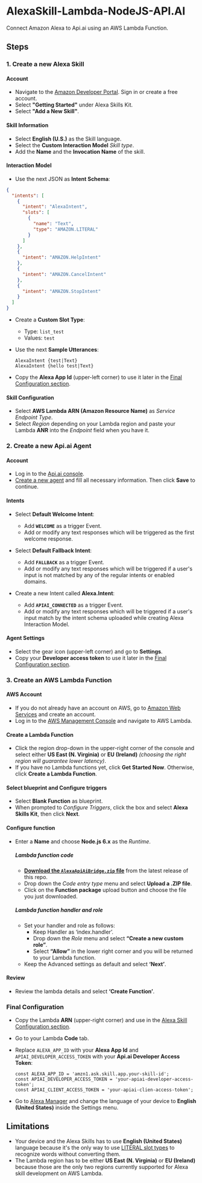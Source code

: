 # AlexaSkill-Lambda-NodeJS-API.AI
Connect Amazon Alexa to Api.ai using an AWS Lambda Function.

## Steps
### 1. Create a new Alexa Skill
#### Account
* Navigate to the [Amazon Developer Portal](https://developer.amazon.com/edw/home.html). Sign in or create a free account.
* Select **"Getting Started"** under Alexa Skills Kit.
* Select **"Add a New Skill"**.

#### Skill Information
* Select **English (U.S.)** as the Skill language.
* Select the **Custom Interaction Model** *Skill type*.
* Add the **Name** and the **Invocation Name** of the skill.

#### Interaction Model
* Use the next JSON as **Intent Schema**:

```json
{
  "intents": [
    {
      "intent": "AlexaIntent",
      "slots": [
        {
          "name": "Text",
          "type": "AMAZON.LITERAL"
        }
      ]
    },
    {
      "intent": "AMAZON.HelpIntent"
    },
    {
      "intent": "AMAZON.CancelIntent"
    },
    {
      "intent": "AMAZON.StopIntent"
    }
  ]
}

```
* Create a **Custom Slot Type**:
	* Type: `list_test`
	* Values: `test`
* Use the next **Sample Utterances**:

	```
	AlexaIntent {test|Text}
	AlexaIntent {hello test|Text}
	```
* Copy the **Alexa App Id** (upper-left corner) to use it later in the [Final Configuration section](#final-configuration). 

#### Skill Configuration
* Select **AWS Lambda ARN (Amazon Resource Name)** as *Service Endpoint Type*.
* Select *Region* depending on your Lambda region and paste your Lambda **ANR** into the *Endpoint* field when you have it.

### 2. Create a new Api.ai Agent
#### Account
* Log in to the [Api.ai console](https://console.api.ai/api-client/).
* [Create a new agent](https://console.api.ai/api-client/#/newAgent) and fill all necessary information. Then click **Save** to continue.

#### Intents
* Select **Default Welcome Intent**:
	* Add **`WELCOME`** as a trigger Event.
	* Add or modify any text responses which will be triggered as the first welcome response.

* Select **Default Fallback Intent**:
	* Add **`FALLBACK`** as a trigger Event.
	* Add or modify any text responses which will be triggered if a user's input is not matched by any of the regular intents or enabled domains.

* Create a new Intent called **Alexa.Intent**:
	* Add **`APIAI_CONNECTED`** as a trigger Event.
	* Add or modify any text responses which will be triggered if a user's input match by the intent schema uploaded while creating Alexa Interaction Model.

#### Agent Settings
* Select the gear icon (upper-left corner) and go to **Settings**.
* Copy your **Developer access token** to use it later in the [Final Configuration section](#final-configuration).


### 3. Create an AWS Lambda Function
#### AWS Account
* If you do not already have an account on AWS, go to [Amazon Web Services](http://aws.amazon.com/) and create an account.
* Log in to the [AWS Management Console](https://console.aws.amazon.com/) and navigate to AWS Lambda.

#### Create a Lambda Function
* Click the region drop-down in the upper-right corner of the console and select either **US East (N. Virginia)** or **EU (Ireland)** *(choosing the right region will guarantee lower latency)*.
* If you have no Lambda functions yet, click **Get Started Now**. Otherwise, click **Create a Lambda Function**.

#### Select blueprint and Configure triggers
* Select **Blank Function** as blueprint.
* When prompted to *Configure Triggers*, click the box and select **Alexa Skills Kit**, then click **Next**.

#### Configure function
* Enter a **Name** and choose **Node.js 6.x** as the *Runtime*.

	##### Lambda function code
	* [**Download the `AlexaApiAiBridge.zip` file**](https://github.com/Gnzlt/AlexaApiAiBridge/releases/latest) from the latest release of this repo.
	* Drop down the *Code entry type* menu and select **Upload a .ZIP file**.
	* Click on the **Function package** upload button and choose the file you just downloaded.
	
	##### Lambda function handler and role
	* Set your handler and role as follows:
		* Keep Handler as ‘index.handler’.
		* Drop down the *Role* menu and select **“Create a new custom role”**.
		* Select **“Allow”** in the lower right corner and you will be returned to your Lambda function.
	* Keep the Advanced settings as default and select **‘Next’**.

#### Review
* Review the lambda details and select **‘Create Function’**.

### Final Configuration
* Copy the Lambda **ARN** (upper-right corner) and use in the [Alexa Skill Configuration section](#skill-configuration).
* Go to your Lambda **Code** tab.
* Replace `ALEXA_APP_ID` with your **Alexa App Id** and `APIAI_DEVELOPER_ACCESS_TOKEN` with your **Api.ai Developer Access Token**:

	```
	const ALEXA_APP_ID = 'amzn1.ask.skill.app.your-skill-id';
	const APIAI_DEVELOPER_ACCESS_TOKEN = 'your-apiai-developer-access-token';
	const APIAI_CLIENT_ACCESS_TOKEN = 'your-apiai-clien-access-token';
	```
* Go to [Alexa Manager](http://alexa.amazon.com/spa/index.html#settings) and change the language of your device to **English (United States)** inside the Settings menu.


## Limitations

* Your device and the Alexa Skills has to use  **English (United States)** language because it's the only way to use [LITERAL slot types](https://developer.amazon.com/public/solutions/alexa/alexa-skills-kit/docs/alexa-skills-kit-interaction-model-reference#literal) to recognize words without converting them.
* The Lambda region has to be either **US East (N. Virginia)** or **EU (Ireland)** because those are the only two regions currently supported for Alexa skill development on AWS Lambda.


